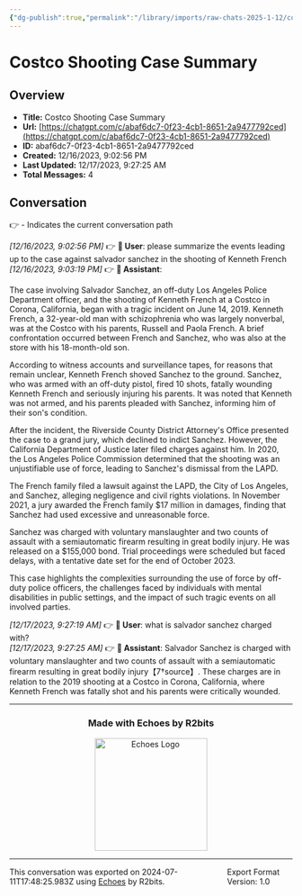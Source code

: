 ```yaml
---
{"dg-publish":true,"permalink":"/library/imports/raw-chats-2025-1-12/costco-shooting-case-summary/"}
---
```


# Costco Shooting Case Summary

## Overview
- **Title:** Costco Shooting Case Summary
- **Url:** [https://chatgpt.com/c/abaf6dc7-0f23-4cb1-8651-2a9477792ced](https://chatgpt.com/c/abaf6dc7-0f23-4cb1-8651-2a9477792ced)
- **ID:** abaf6dc7-0f23-4cb1-8651-2a9477792ced
- **Created:** 12/16/2023, 9:02:56 PM
- **Last Updated:** 12/17/2023, 9:27:25 AM
- **Total Messages:** 4

## Conversation
👉 - Indicates the current conversation path

<i>[12/16/2023, 9:02:56 PM]</i> 👉 <b>👤 User</b>: please summarize the events leading up to the case against salvador sanchez in the shooting of Kenneth French<br>
<i>[12/16/2023, 9:03:19 PM]</i> 👉 <b>🤖 Assistant</b>: 

The case involving Salvador Sanchez, an off-duty Los Angeles Police Department officer, and the shooting of Kenneth French at a Costco in Corona, California, began with a tragic incident on June 14, 2019. Kenneth French, a 32-year-old man with schizophrenia who was largely nonverbal, was at the Costco with his parents, Russell and Paola French. A brief confrontation occurred between French and Sanchez, who was also at the store with his 18-month-old son.

According to witness accounts and surveillance tapes, for reasons that remain unclear, Kenneth French shoved Sanchez to the ground. Sanchez, who was armed with an off-duty pistol, fired 10 shots, fatally wounding Kenneth French and seriously injuring his parents. It was noted that Kenneth was not armed, and his parents pleaded with Sanchez, informing him of their son's condition.

After the incident, the Riverside County District Attorney's Office presented the case to a grand jury, which declined to indict Sanchez. However, the California Department of Justice later filed charges against him. In 2020, the Los Angeles Police Commission determined that the shooting was an unjustifiable use of force, leading to Sanchez's dismissal from the LAPD.

The French family filed a lawsuit against the LAPD, the City of Los Angeles, and Sanchez, alleging negligence and civil rights violations. In November 2021, a jury awarded the French family $17 million in damages, finding that Sanchez had used excessive and unreasonable force.

Sanchez was charged with voluntary manslaughter and two counts of assault with a semiautomatic firearm resulting in great bodily injury. He was released on a $155,000 bond. Trial proceedings were scheduled but faced delays, with a tentative date set for the end of October 2023.

This case highlights the complexities surrounding the use of force by off-duty police officers, the challenges faced by individuals with mental disabilities in public settings, and the impact of such tragic events on all involved parties.<br>

<i>[12/17/2023, 9:27:19 AM]</i> 👉 <b>👤 User</b>: what is salvador sanchez charged with?<br>
<i>[12/17/2023, 9:27:25 AM]</i> 👉 <b>🤖 Assistant</b>: Salvador Sanchez is charged with voluntary manslaughter and two counts of assault with a semiautomatic firearm resulting in great bodily injury【7†source】. These charges are in relation to the 2019 shooting at a Costco in Corona, California, where Kenneth French was fatally shot and his parents were critically wounded.<br>

---

<div align="center">

### Made with Echoes by R2bits

<a href="https://echoes.r2bits.com">
  <img src="https://images.squarespace-cdn.com/content/v1/6493af4741c13939d335f0b8/18b27467-2da2-43b7-8d44-234bccf4f462/MINI_ECHOES_LOGO_NORMAL_WHITE_TEXT_SMALL-05-14+%281%29.png?format=300w" alt="Echoes Logo" width="200"/>
</a>

</div>

---

<div style="display: flex; justify-content: space-between;">
  <span>This conversation was exported on 2024-07-11T17:48:25.983Z using <a href="https://echoes.r2bits.com">Echoes</a> by R2bits.</span>
  <span>Export Format Version: 1.0</span>
</div>
